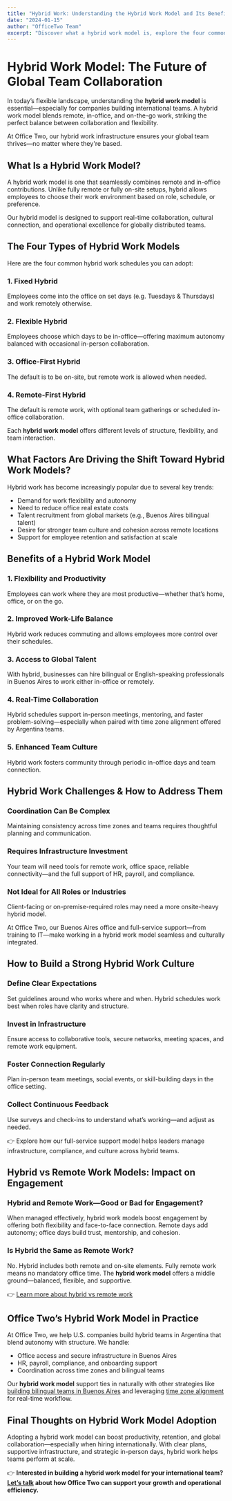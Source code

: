```yaml
---
title: "Hybrid Work: Understanding the Hybrid Work Model and Its Benefits"
date: "2024-01-15"
author: "OfficeTwo Team"
excerpt: "Discover what a hybrid work model is, explore the four common types, and learn how Office Two supports international teams with hybrid structures in Argentina."
---
```


# Hybrid Work Model: The Future of Global Team Collaboration

In today’s flexible landscape, understanding the **hybrid work model** is essential—especially for companies building international teams. A hybrid work model blends remote, in-office, and on-the-go work, striking the perfect balance between collaboration and flexibility.  

At Office Two, our hybrid work infrastructure ensures your global team thrives—no matter where they're based.

## What Is a Hybrid Work Model?

A hybrid work model is one that seamlessly combines remote and in-office contributions. Unlike fully remote or fully on-site setups, hybrid allows employees to choose their work environment based on role, schedule, or preference.  

Our hybrid model is designed to support real-time collaboration, cultural connection, and operational excellence for globally distributed teams.

## The Four Types of Hybrid Work Models

Here are the four common hybrid work schedules you can adopt:

### 1. Fixed Hybrid
Employees come into the office on set days (e.g. Tuesdays & Thursdays) and work remotely otherwise.

### 2. Flexible Hybrid
Employees choose which days to be in-office—offering maximum autonomy balanced with occasional in-person collaboration.

### 3. Office-First Hybrid
The default is to be on-site, but remote work is allowed when needed.

### 4. Remote-First Hybrid
The default is remote work, with optional team gatherings or scheduled in-office collaboration.

Each **hybrid work model** offers different levels of structure, flexibility, and team interaction.

## What Factors Are Driving the Shift Toward Hybrid Work Models?

Hybrid work has become increasingly popular due to several key trends:

- Demand for work flexibility and autonomy  
- Need to reduce office real estate costs  
- Talent recruitment from global markets (e.g., Buenos Aires bilingual talent)  
- Desire for stronger team culture and cohesion across remote locations  
- Support for employee retention and satisfaction at scale  

## Benefits of a Hybrid Work Model

### 1. Flexibility and Productivity
Employees can work where they are most productive—whether that’s home, office, or on the go.

### 2. Improved Work-Life Balance
Hybrid work reduces commuting and allows employees more control over their schedules.

### 3. Access to Global Talent
With hybrid, businesses can hire bilingual or English-speaking professionals in Buenos Aires to work either in-office or remotely.

### 4. Real-Time Collaboration
Hybrid schedules support in-person meetings, mentoring, and faster problem-solving—especially when paired with time zone alignment offered by Argentina teams.

### 5. Enhanced Team Culture
Hybrid work fosters community through periodic in-office days and team connection.

## Hybrid Work Challenges & How to Address Them

### Coordination Can Be Complex
Maintaining consistency across time zones and teams requires thoughtful planning and communication.

### Requires Infrastructure Investment
Your team will need tools for remote work, office space, reliable connectivity—and the full support of HR, payroll, and compliance.

### Not Ideal for All Roles or Industries
Client-facing or on-premise-required roles may need a more onsite-heavy hybrid model.

At Office Two, our Buenos Aires office and full-service support—from training to IT—make working in a hybrid work model seamless and culturally integrated.

## How to Build a Strong Hybrid Work Culture

### Define Clear Expectations
Set guidelines around who works where and when. Hybrid schedules work best when roles have clarity and structure.

### Invest in Infrastructure
Ensure access to collaborative tools, secure networks, meeting spaces, and remote work equipment.

### Foster Connection Regularly
Plan in-person team meetings, social events, or skill-building days in the office setting.

### Collect Continuous Feedback
Use surveys and check-ins to understand what’s working—and adjust as needed.

👉 Explore how our full-service support model helps leaders manage infrastructure, compliance, and culture across hybrid teams.

## Hybrid vs Remote Work Models: Impact on Engagement

### Hybrid and Remote Work—Good or Bad for Engagement?
When managed effectively, hybrid work models boost engagement by offering both flexibility and face-to-face connection. Remote days add autonomy; office days build trust, mentorship, and cohesion.

### Is Hybrid the Same as Remote Work?
No. Hybrid includes both remote and on-site elements. Fully remote work means no mandatory office time. The **hybrid work model** offers a middle ground—balanced, flexible, and supportive.

👉 [Learn more about hybrid vs remote work](#)

## Office Two’s Hybrid Work Model in Practice

At Office Two, we help U.S. companies build hybrid teams in Argentina that blend autonomy with structure. We handle:

- Office access and secure infrastructure in Buenos Aires  
- HR, payroll, compliance, and onboarding support  
- Coordination across time zones and bilingual teams  

Our **hybrid work model** support ties in naturally with other strategies like [building bilingual teams in Buenos Aires](#) and leveraging [time zone alignment](#) for real-time workflow.

## Final Thoughts on Hybrid Work Model Adoption

Adopting a hybrid work model can boost productivity, retention, and global collaboration—especially when hiring internationally. With clear plans, supportive infrastructure, and strategic in-person days, hybrid work helps teams perform at scale.

👉 **Interested in building a hybrid work model for your international team? [Let’s talk](https://www.officetwo.com/contact-us/)  about how Office Two can support your growth and operational efficiency.**
